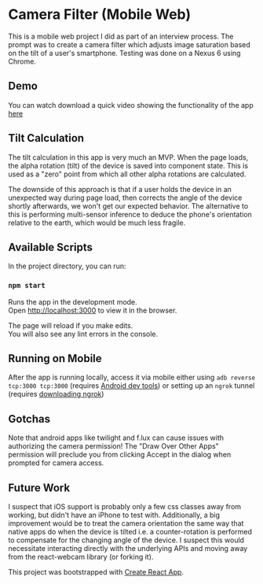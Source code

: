 # Camera Filter (Mobile Web)
This is a mobile web project I did as part of an interview process. The prompt was to create a camera filter which adjusts image saturation based on the tilt of a user's smartphone. Testing was done on a Nexus 6 using Chrome.

## Demo
You can watch download a quick video showing the functionality of the app [here](https://github.com/joshuaandrewhoffman/readmeImages/blob/master/cameraFilterDemo.mp4)

## Tilt Calculation

The tilt calculation in this app is very much an MVP. When the page loads, the alpha rotation (tilt) of the device is saved into component state. This is used as a "zero" point from which all other alpha rotations are calculated.

The downside of this approach is that if a user holds the device in an unexpected way during page load, then corrects the angle of the device shortly afterwards, we won't get our expected behavior. The alternative to this is performing multi-sensor inference to deduce the phone's orientation relative to the earth, which would be much less fragile.

## Available Scripts

In the project directory, you can run:

### `npm start`

Runs the app in the development mode.<br />
Open [http://localhost:3000](http://localhost:3000) to view it in the browser.

The page will reload if you make edits.<br />
You will also see any lint errors in the console.

## Running on Mobile

After the app is running locally, access it via mobile either using `adb reverse tcp:3000 tcp:3000` (requires [Android dev tools](https://developer.android.com/)) or setting up an `ngrok` tunnel (requires [downloading ngrok](https://ngrok.com/))

## Gotchas

Note that android apps like twilight and f.lux can cause issues with authorizing the camera permission! The "Draw Over Other Apps" permission will preclude you from clicking Accept in the dialog when prompted for camera access.

## Future Work

I suspect that iOS support is probably only a few css classes away from working, but didn't have an iPhone to test with. Additionally, a big improvement would be to treat the camera orientation the same way that native apps do when the device is tilted i.e. a counter-rotation is performed to compensate for the changing angle of the device. I suspect this would necessitate interacting directly with the underlying APIs and moving away from the react-webcam library (or forking it).

This project was bootstrapped with [Create React App](https://github.com/facebook/create-react-app).
